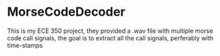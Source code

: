 # MorseCodeDecoder

This is my ECE 350 project, they provided a .wav file with multiple morse code call signals, the goal is to extract all the call signals, perferably with time-stamps
